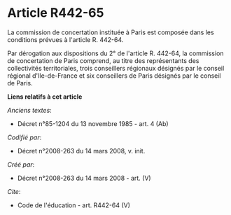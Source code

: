 # Article R442-65

La commission de concertation instituée à Paris est composée dans les conditions prévues à l'article R. 442-64. 

Par dérogation aux dispositions du 2° de l'article R. 442-64, la commission de concertation de Paris comprend, au titre des
représentants des collectivités territoriales, trois conseillers régionaux désignés par le conseil régional d'Ile-de-France
et six conseillers de Paris désignés par le conseil de Paris.

**Liens relatifs à cet article**

_Anciens textes_:

  - Décret n°85-1204 du 13 novembre 1985 - art. 4 (Ab)

_Codifié par_:

  - Décret n°2008-263 du 14 mars 2008, v. init.

_Créé par_:

  - Décret n°2008-263 du 14 mars 2008 - art. (V)

_Cite_:

  - Code de l'éducation - art. R442-64 (V)
